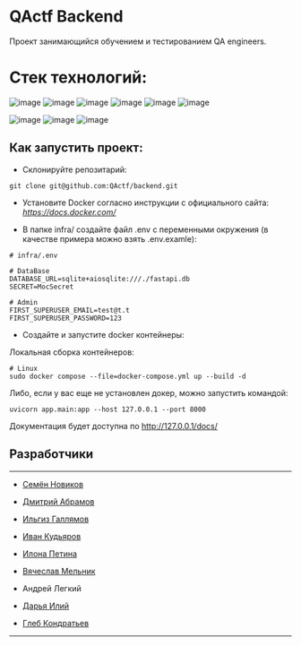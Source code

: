 # QActf Backend
Проект занимающийся обучением и тестированием QA engineers.


# Стек технологий:

![image](https://img.shields.io/badge/Python-FFD43B?style=for-the-badge&logo=python&logoColor=blue)
![image](https://img.shields.io/badge/fastapi-109989?style=for-the-badge&logo=FASTAPI&logoColor=white)
![image](https://img.shields.io/badge/PostgreSQL-316192?style=for-the-badge&logo=postgresql&logoColor=white)
![image](https://img.shields.io/badge/redis-CC0000.svg?&style=for-the-badge&logo=redis&logoColor=white)
![image](https://img.shields.io/badge/Nginx-009639?style=for-the-badge&logo=nginx&logoColor=white)
![image](https://img.shields.io/badge/Docker-2CA5E0?style=for-the-badge&logo=docker&logoColor=white)

![image](https://img.shields.io/badge/sql%20alchemy-grey?style=for-the-badge&logo=alchemy)
![image](https://img.shields.io/badge/alembic-7FFFD4?style=for-the-badge)
![image](https://img.shields.io/badge/pydantic-FF1493?style=for-the-badge&logo=pydantic)


## **Как запустить проект**:

- Склонируйте репозитарий:
```
git clone git@github.com:QActf/backend.git
```

- Установите Docker согласно инструкции с официального сайта: _https://docs.docker.com/_

- В папке infra/ создайте файл .env c переменными окружения (в качестве примера можно взять .env.examle):

```
# infra/.env

# DataBase
DATABASE_URL=sqlite+aiosqlite:///./fastapi.db
SECRET=MocSecret

# Admin
FIRST_SUPERUSER_EMAIL=test@t.t
FIRST_SUPERUSER_PASSWORD=123

```

* Создайте и запустите docker контейнеры:

Локальная сборка контейнеров:
```
# Linux
sudo docker compose --file=docker-compose.yml up --build -d
```

Либо, если у вас еще не установлен докер, можно запустить командой:
```
uvicorn app.main:app --host 127.0.0.1 --port 8000
```

Документация будет доступна по http://127.0.0.1/docs/

## Разработчики 

-----

 - [Семён Новиков](https://github.com/Sovraska)

 - [Дмитрий Абрамов](https://github.com/D-Abramoc)

 - [Ильгиз Галлямов](https://github.com/ilgiz-tat)

 - [Иван Кудьяров](https://github.com/LicrimoVor)

 - [Илона Петина](https://github.com/ilonka05)

 - [Вячеслав Мельник](https://github.com/dmsvalik)

 - Андрей Легкий

 - [Дарья Илий](https://github.com/DariaEaly)

 - [Глеб Кондратьев](https://github.com/gleb60)
----


